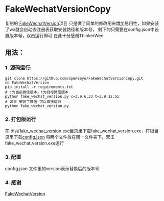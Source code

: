 # FakeWechatVersionCopy

复制的 [FakeWechatVersion](https://github.com/ThinkerWen/FakeWechatVersion/)项目 
只是做了简单的修改用来增加易用性，如果安装了wx就会自动去注册表获取安装路径和版本号，
剩下的只需要在config.json中设置版本号，双击运行即可
在此十分感谢ThinkerWen

## 用法：

### 1. 源码运行:
```shell
git clone https://github.com/open8eye/FakeWechatVersionCopy.git
cd FakeWechatVersion
pip install -r requirements.txt
# c为当前微信版本，t为目标微信版本
python fake_wechat_version.py c=3.9.6.33 t=3.9.12.51
# 如果 安装了微信 可以直接运行
python fake_wechat_version.py 
```

### 2. 打包版运行
在 dist/[fake_wechat_version.exe](dist/fake_wechat_version.exe)目录里下载fake_wechat_version.exe，在根目录里下载[config.json](config.json)
将两个文件放在同一文件夹下，双击fake_wechat_version.exe运行

### 3. 配置
config.json 文件里的version表示替换后的版本号
### 4. 感谢
[FakeWechatVersion](https://github.com/ThinkerWen/FakeWechatVersion/)
